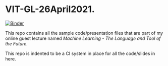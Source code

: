 # VIT-GL-26April2021.
[![Binder](https://mybinder.org/badge_logo.svg)](https://mybinder.org/v2/gh/gopinath-balu/VIT-GL-26April2021/binder?filepath=index.ipynb)

This repo contains all the sample code/presentation files that are part of my online guest lecture named *Machine Learning - The Language and Tool of the Future.*

This repo is indented to be a CI system in place for all the code/slides in here.
